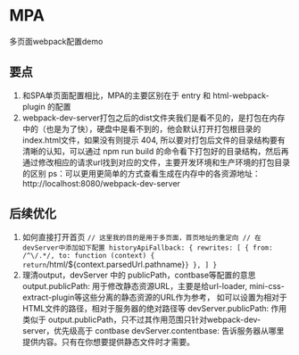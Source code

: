 # MPA
多页面webpack配置demo

## 要点
1. 和SPA单页面配置相比，MPA的主要区别在于 entry 和 html-webpack-plugin 的配置
2.   webpack-dev-server打包之后的dist文件夹我们是看不见的，是打包在内存中的（也是为了快），硬盘中是看不到的，他会默认打开打包根目录的index.html文件，如果没有则提示 404, 所以要对打包后文件的目录结构要有清晰的认知，可以通过 npm run build 的命令看下打包好的目录结构，然后再通过修改相应的请求url找到对应的文件，主要开发环境和生产环境的打包目录的区别
ps：可以更用更简单的方式查看生成在内存中的各资源地址：http://localhost:8080/webpack-dev-server

## 后续优化
1. 如何直接打开首页
`
  // 这里我的目的是用于多页面，首页地址的重定向
  // 在devServer中添加如下配置
  historyApiFallback: {
    rewrites: [
      {
        from: /^\/.*/,
        to: function (context) {
          return `/html/${context.parsedUrl.pathname}`
        }
      },
    ]
  }
`
2. 理清output，devServer 中的 publicPath，contbase等配置的意思
output.publicPath: 用于修改静态资源URL，主要是给url-loader, mini-css-extract-plugin等这些分离的静态资源的URL作为参考，
如可以设置为相对于HTML文件的路径，相对于服务器的绝对路径等
devServer.publicPath: 作用类似于 output.publicPath，只不过其作用范围只针对webpack-dev-server，优先级高于 contbase
devServer.contentbase: 告诉服务器从哪里提供内容。只有在你想要提供静态文件时才需要。

